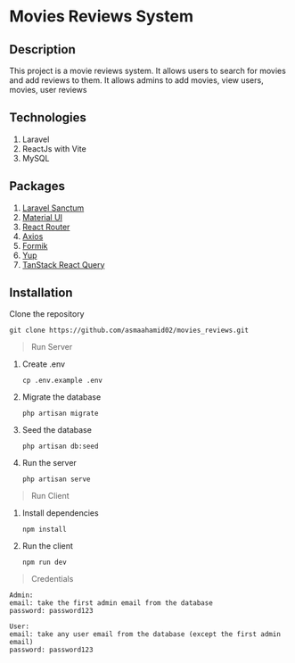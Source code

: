 # Movies Reviews System

## Description

This project is a movie reviews system. It allows users to search for movies and add reviews to them.
It allows admins to add movies, view users, movies, user reviews

## Technologies

1. Laravel
2. ReactJs with Vite
3. MySQL

## Packages

1. [Laravel Sanctum](https://laravel.com/docs/9.x/sanctum)
2. [Material UI](https://mui.com/material-ui/getting-started/overview/)
3. [React Router](https://reactrouter.com/en/main/start/overview)
4. [Axios](https://axios-http.com/docs/intro)
5. [Formik](https://formik.org/docs/overview)
6. [Yup](https://www.npmjs.com/package/yup)
7. [TanStack React Query](https://tanstack.com/query/v3/docs/react/overview)

## Installation

Clone the repository

```
git clone https://github.com/asmaahamid02/movies_reviews.git
```

> Run Server

1. Create .env
   ```
   cp .env.example .env
   ```
2. Migrate the database
   ```
   php artisan migrate
   ```
3. Seed the database
   ```
   php artisan db:seed
   ```
4. Run the server
   ```
   php artisan serve
   ```

> Run Client

1. Install dependencies

   ```
   npm install
   ```

2. Run the client
   ```
   npm run dev
   ```

> Credentials

```
Admin:
email: take the first admin email from the database
password: password123

User:
email: take any user email from the database (except the first admin email)
password: password123
```
